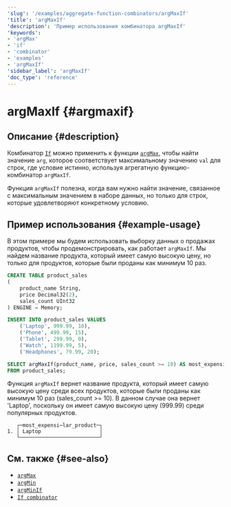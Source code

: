 ```yaml
---
'slug': '/examples/aggregate-function-combinators/argMaxIf'
'title': 'argMaxIf'
'description': 'Пример использования комбинатора argMaxIf'
'keywords':
- 'argMax'
- 'if'
- 'combinator'
- 'examples'
- 'argMaxIf'
'sidebar_label': 'argMaxIf'
'doc_type': 'reference'
---
```



# argMaxIf {#argmaxif}

## Описание {#description}

Комбинатор [`If`](/sql-reference/aggregate-functions/combinators#-if) можно применить к функции [`argMax`](/sql-reference/aggregate-functions/reference/argmax), чтобы найти значение `arg`, которое соответствует максимальному значению `val` для строк, где условие истинно, используя агрегатную функцию-комбинатор `argMaxIf`.

Функция `argMaxIf` полезна, когда вам нужно найти значение, связанное с максимальным значением в наборе данных, но только для строк, которые удовлетворяют конкретному условию.

## Пример использования {#example-usage}

В этом примере мы будем использовать выборку данных о продажах продуктов, чтобы продемонстрировать, как работает `argMaxIf`. Мы найдем название продукта, который имеет самую высокую цену, но только для продуктов, которые были проданы как минимум 10 раз.

```sql title="Query"
CREATE TABLE product_sales
(
    product_name String,
    price Decimal32(2),
    sales_count UInt32
) ENGINE = Memory;

INSERT INTO product_sales VALUES
    ('Laptop', 999.99, 10),
    ('Phone', 499.99, 15),
    ('Tablet', 299.99, 0),
    ('Watch', 1199.99, 5),
    ('Headphones', 79.99, 20);

SELECT argMaxIf(product_name, price, sales_count >= 10) AS most_expensive_popular_product
FROM product_sales;
```

Функция `argMaxIf` вернет название продукта, который имеет самую высокую цену среди всех продуктов, которые были проданы как минимум 10 раз (sales_count >= 10). В данном случае она вернет 'Laptop', поскольку он имеет самую высокую цену (999.99) среди популярных продуктов.

```response title="Response"
   ┌─most_expensi⋯lar_product─┐
1. │ Laptop                   │
   └──────────────────────────┘
```

## См. также {#see-also}
- [`argMax`](/sql-reference/aggregate-functions/reference/argmax)
- [`argMin`](/sql-reference/aggregate-functions/reference/argmin)
- [`argMinIf`](/examples/aggregate-function-combinators/argMinIf)
- [`If combinator`](/sql-reference/aggregate-functions/combinators#-if)
